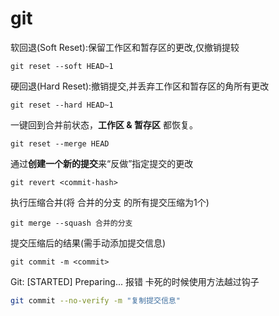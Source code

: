 # git 

软回退(Soft Reset):保留工作区和暂存区的更改,仅撤销提较

```
git reset --soft HEAD~1
```

硬回退(Hard Reset):撤销提交,并丢弃工作区和暂存区的角所有更改

```
git reset --hard HEAD~1
```

一键回到合并前状态，**工作区 & 暂存区** 都恢复。

```
git reset --merge HEAD
```

 通过**创建一个新的提交**来“反做”指定提交的更改 

```
git revert <commit-hash>
```

执行压缩合并(将 合并的分支 的所有提交压缩为1个)

```
git merge --squash 合并的分支
```

提交压缩后的结果(需手动添加提交信息)

```
git commit -m <commit>
```

Git: [STARTED] Preparing... 报错 卡死的时候使用方法越过钩子

```bash
git commit --no-verify -m "复制提交信息"
```
